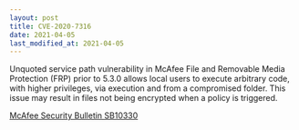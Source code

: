 ```yaml
---
layout: post
title: CVE-2020-7316
date: 2021-04-05
last_modified_at: 2021-04-05
---
```


Unquoted service path vulnerability in McAfee File and Removable Media Protection (FRP) prior to 5.3.0 allows local users to execute arbitrary code, with higher privileges, via execution and from a compromised folder. This issue may result in files not being encrypted when a policy is triggered.

[McAfee Security Bulletin SB10330](https://kc.mcafee.com/corporate/index?page=content&id=SB10330)